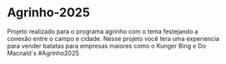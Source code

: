 # Agrinho-2025
Projeto realizado para o programa agrinho com o tema festejando a conexão entre o campo e cidade.
Nesse projeto você tera uma experiencia para vender batatas para empresas maiores como o Kunger Bing e Do Macnald´s
#Agrinho2025

